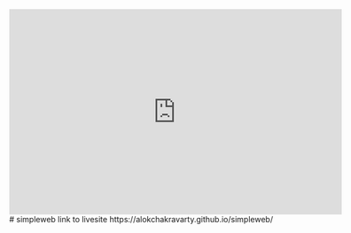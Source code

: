 <iframe width="600" height="371" seamless frameborder="0" scrolling="no" src="https://docs.google.com/spreadsheets/d/e/2PACX-1vTNijUYqewWJHowsaFc_U_mWQ9Zojqwg9vlMnTAGfyR0BAmxkmgA3yDtd-_ivUKf-weDrkGdf8Eb2NG/pubchart?oid=1237489599&amp;format=interactive"></iframe># simpleweb
link to livesite https://alokchakravarty.github.io/simpleweb/ 
